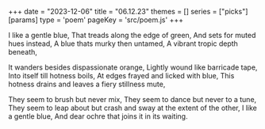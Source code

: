 +++
date = "2023-12-06"
title = "06.12.23"
themes = []
series = ["picks"]
[params]
  type = 'poem'
  pageKey = 'src/poem.js'
+++

I like a gentle blue,
That treads along the edge of green,
And sets for muted hues instead,
A blue thats murky then untamed,
A vibrant tropic depth beneath,

It wanders besides dispassionate orange,
Lightly wound like barricade tape,
Into itself till hotness boils,
At edges frayed and licked with blue,
This hotness drains and leaves a fiery stillness mute,

They seem to brush but never mix,
They seem to dance but never to a tune,
They seem to leap about but crash and sway at the extent of the other,
I like a gentle blue,
And dear ochre that joins it in its waiting.
